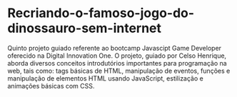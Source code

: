 # Recriando-o-famoso-jogo-do-dinossauro-sem-internet
Quinto projeto guiado referente ao bootcamp Javascipt Game Developer oferecido na Digital Innovation One. O projeto, guiado por Celso Henrique, aborda diversos conceitos introdutórios importantes para programação na web, tais como: tags básicas de HTML, manipulação de eventos, funções e manipulação de elementos HTML usando JavaScript, estilização e animações básicas com CSS.
